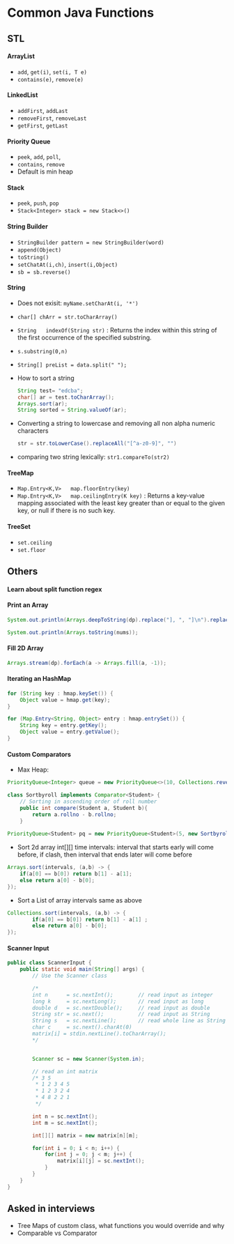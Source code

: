 # Common Java Functions

## STL 

#### ArrayList 
- `add`, `get(i)`, `set(i, T e)`
- `contains(e)`, `remove(e)`

#### LinkedList 
- `addFirst`, `addLast`
- `removeFirst`, `removeLast`
- `getFirst`, `getLast`

#### Priority Queue
- `peek`, `add`, `poll`,
- `contains`, `remove`
- Default is min heap


#### Stack
- `peek`, `push`, `pop`
- `Stack<Integer> stack = new Stack<>()`


#### String Builder
- `StringBuilder pattern = new StringBuilder(word)`
- `append(Object)` 	
- `toString()`
- `setChatAt(i,ch)`, `insert(i,Object)`
- `sb = sb.reverse()` 


#### String 

- Does not exisit: `myName.setCharAt(i, '*')`
- `char[] chArr = str.toCharArray()`
- `String 	indexOf(String str)` : Returns the index within this string of the first occurrence of the specified substring.
- `s.substring(0,n)`
- `String[] preList = data.split(" ");`

- How to sort a string

    ``` java
    String test= "edcba";
    char[] ar = test.toCharArray();
    Arrays.sort(ar);
    String sorted = String.valueOf(ar);
    ```

- Converting a string to lowercase and removing all non alpha numeric characters
    ``` java   
    str = str.toLowerCase().replaceAll("[^a-z0-9]", "")
    ```

- comparing two string lexically: `str1.compareTo(str2)`

#### TreeMap
- `Map.Entry<K,V>   map.floorEntry(key)`
- `Map.Entry<K,V>	map.ceilingEntry(K key)` : Returns a key-value mapping associated with the least key greater than or equal to the given key, or null if there is no such key.

#### TreeSet
- `set.ceiling`
- `set.floor`


## Others

#### Learn about split function regex

#### Print an Array

``` java
System.out.println(Arrays.deepToString(dp).replace("], ", "]\n").replace("[[", "[").replace("]]", "]"));

System.out.println(Arrays.toString(nums));
```

#### Fill 2D Array
``` java
Arrays.stream(dp).forEach(a -> Arrays.fill(a, -1));

```

#### Iterating an HashMap

``` java
for (String key : hmap.keySet()) {
    Object value = hmap.get(key);
}
```

``` java
for (Map.Entry<String, Object> entry : hmap.entrySet()) {
    String key = entry.getKey();
    Object value = entry.getValue();
}
```

#### Custom Comparators

- Max Heap:
 
``` java
PriorityQueue<Integer> queue = new PriorityQueue<>(10, Collections.reverseOrder());
```

``` java
class Sortbyroll implements Comparator<Student> {
    // Sorting in ascending order of roll number
    public int compare(Student a, Student b){
        return a.rollno - b.rollno;
    }
 
PriorityQueue<Student> pq = new PriorityQueue<Student>(5, new Sortbyroll());
```

- Sort 2d array int[][] time intervals: interval that starts early will come before, if clash, then interval that ends later will come before 

``` java
Arrays.sort(intervals, (a,b) -> {
    if(a[0] == b[0]) return b[1] - a[1];
    else return a[0] - b[0];
});
```

- Sort a List of array intervals same as above

``` java
Collections.sort(intervals, (a,b) -> {
        if(a[0] == b[0]) return b[1] - a[1] ;
        else return a[0] - b[0];
});

```


#### Scanner Input

``` java
public class ScannerInput {
    public static void main(String[] args) {
        // Use the Scanner class

        /*
        int n      = sc.nextInt();        // read input as integer
        long k     = sc.nextLong();       // read input as long
        double d   = sc.nextDouble();     // read input as double
        String str = sc.next();           // read input as String
        String s   = sc.nextLine();       // read whole line as String
        char c     = sc.next().charAt(0)
        matrix[i] = stdin.nextLine().toCharArray();
        */


        Scanner sc = new Scanner(System.in);

        // read an int matrix 
        /* 3 5 
         * 1 2 3 4 5
         * 1 2 3 2 4
         * 4 8 2 2 1
         */

        int n = sc.nextInt();
        int m = sc.nextInt();

        int[][] matrix = new matrix[n][m];

        for(int i = 0; i < n; i++) {
            for(int j = 0; j < m; j++) {
                matrix[i][j] = sc.nextInt();
            }
        }
    }
}
```

## Asked in interviews

- Tree Maps of custom class, what functions you would override and why
- Comparable vs Comparator

